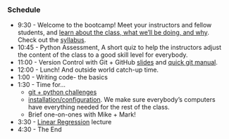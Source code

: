 ### Schedule

- 9:30 - Welcome to the bootcamp! Meet your instructors and fellow
  students, and
  [learn about the class, what we’ll be doing, and why](intro_to_class.pdf).
  Check out the
  [syllabus](../Syllabus.md).
- 10:45 - Python Assessment, A short quiz to help the instructors
  adjust the content of the class to a good skill level for everybody.
- 11:00 - Version Control with Git + GitHub [slides](git_slides.pdf)
  and [quick git manual](quick_git_manual.md).
- 12:00 - Lunch! And outside world catch-up time.
- 1:00 - Writing code- the basics
- 1:30 - Time for...   
  - [git + python challenges](git_challenge.md)
  - [installation/configuration](installed_checklist.md). We make sure everybody’s computers have everything needed for the rest of the class.
  - Brief one-on-ones with Mike + Mark!
- 3:30 - [Linear Regression](linear_regression_slides.pdf) lecture
- 4:30 - The End
